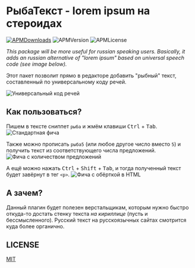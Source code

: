 # РыбаТекст - lorem ipsum на стероидах
[![APMDownloads](https://img.shields.io/apm/dm/fish-text.svg?style=for-the-badge)](https://atom.io/packages/fish-text) ![APMVersion](https://img.shields.io/apm/v/fish-text.svg?style=for-the-badge) ![APMLicense](https://img.shields.io/apm/l/fish-text.svg?style=for-the-badge)

*This package will be more useful for russian speaking users. Basically, it adds an russian alternative of "lorem ipsum" based on universal speech code (see image below).*

Этот пакет позволит прямо в редакторе добавить "рыбный" текст, составленный по универсальному коду речей.

![Универсальный код речей](http://apikabu.ru/img/a5ca6d.jpg)

## Как пользоваться?

Пишем в тексте сниппет `рыба` и жмём клавиши <kbd>Ctrl</kbd> + <kbd>Tab</kbd>.
![Стандартная фича](https://i.imgur.com/oZr3U7i.gif)

Также можно прописать `рыба5` (или любое другое число вместо `5`) и получить текст из соответствующего числа предложений.
![Фича с количеством предложений](https://i.imgur.com/eFpu2H9.gif)

А ещё можно нажать <kbd>Ctrl</kbd> + <kbd>Shift</kbd> + <kbd>Tab</kbd>, и тогда полученный текст будет завёрнут в тег `<p>`.
![Фича с обёрткой в HTML](https://i.imgur.com/VmKvqKs.gif)

## А зачем?

Данный плагин будет полезен верстальщикам, которым нужно быстро откуда-то достать стенку текста *на кириллице* (пусть и бессмысленного). Русский текст на русскоязычных сайтах смотрится куда более органично.

## LICENSE

[MIT](LICENSE.md)
